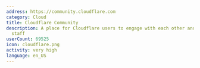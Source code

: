 ```yaml
---
address: https://community.cloudflare.com
category: Cloud
title: Cloudflare Community
description: A place for Cloudflare users to engage with each other and with Cloudflare
  staff
userCount: 69525
icon: cloudflare.png
activity: very high
language: en_US
---
```

